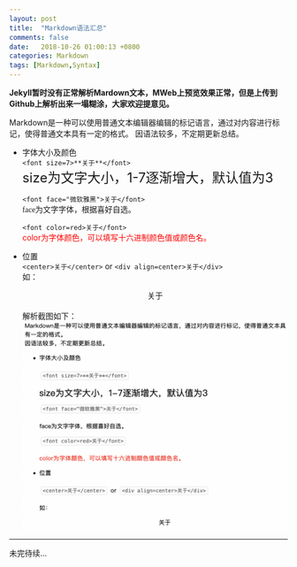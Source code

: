 ```yaml
---
layout: post
title:  "Markdown语法汇总"
comments: false
date:   2018-10-26 01:00:13 +0800
categories: Markdown
tags: [Markdown,Syntax]
---
```


**Jekyll暂时没有正常解析Mardown文本，MWeb上预览效果正常，但是上传到Github上解析出来一塌糊涂，大家欢迎提意见。**

Markdown是一种可以使用普通文本编辑器编辑的标记语言，通过对内容进行标记，使得普通文本具有一定的格式。
因语法较多，不定期更新总结。
* 字体大小及颜色<br>
    `<font size=7>**关于**</font>`<br>
    <font size=5>size为文字大小，1-7逐渐增大，默认值为3</font><br>
    
    `<font face="微软雅黑">关于</font>`<br>
    <font face="微软雅黑">face为文字字体，根据喜好自选。</font><br>
    
    `<font color=red>关于</font>`<br>
    <font color=red>color为字体颜色，可以填写十六进制颜色值或颜色名。</font>
    
* 位置<br>
    `<center>关于</center>` or `<div align=center>关于</div>`
<br>如： <center>关于</center>
<br> 解析截图如下：
![right-resolution](/assets/img/right-resolution.png)

-------
未完待续...

